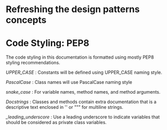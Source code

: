 # Refreshing the design patterns concepts

# Code Styling: PEP8
The code styling in this documentation is formatted using mostly PEP8 styling recommendations.

*UPPER_CASE* : Constants will be defined using UPPER_CASE naming style.

*PascalCase* : Class names will use PascalCase naming style

*snake_case* : For variable names, method names, and method arguments.

*Docstrings* : Classes and methods contain extra documentation that is a descriptive text enclosed in '' or """ for multiline strings.

*_leading_underscore* : Use a leading underscore to indicate variables that should be considered as private class variables.
